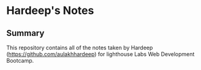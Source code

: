 # Hardeep's Notes
## Summary
This repository contains all of the notes taken by Hardeep (https://github.com/aulakhhardeep) for lighthouse Labs Web Development Bootcamp.
